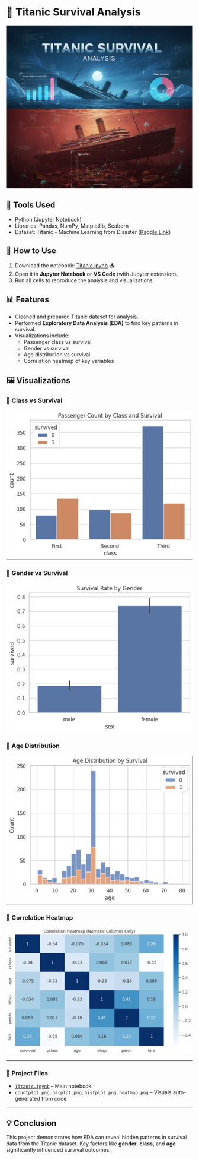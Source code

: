 # 🚢 Titanic Survival Analysis

![Titanic Analysis](https://github.com/Salmaraafat/Titanic-Survival-Analysis/raw/main/Visualization/Titanic%20Analysis.png)
## 🧰 Tools Used

- Python (Jupyter Notebook)
- Libraries: Pandas, NumPy, Matplotlib, Seaborn
- Dataset: Titanic - Machine Learning from Disaster ([Kaggle Link](https://www.kaggle.com/competitions/titanic))

## 🚀 How to Use

1. Download the notebook: [Titanic.ipynb](Titanic.ipynb) 📥  
2. Open it in **Jupyter Notebook** or **VS Code** (with Jupyter extension).
3. Run all cells to reproduce the analysis and visualizations.

## 📊 Features

- Cleaned and prepared Titanic dataset for analysis.
- Performed **Exploratory Data Analysis (EDA)** to find key patterns in survival.
- Visualizations include:
  - Passenger class vs survival
  - Gender vs survival
  - Age distribution vs survival
  - Correlation heatmap of key variables

## 🖼️ Visualizations

### 🔹 Class vs Survival
![Class vs Survival](https://raw.githubusercontent.com/Salmaraafat/Titanic-Survival-Analysis/main/Visualization/countplot.png)

### 🔹 Gender vs Survival
![Gender vs Survival](https://raw.githubusercontent.com/Salmaraafat/Titanic-Survival-Analysis/main/Visualization/barplot.png)

### 🔹 Age Distribution
![Age Distribution](https://raw.githubusercontent.com/Salmaraafat/Titanic-Survival-Analysis/main/Visualization/histplot.png)

### 🔹 Correlation Heatmap
![Heatmap](https://raw.githubusercontent.com/Salmaraafat/Titanic-Survival-Analysis/main/Visualization/heatmap.png)

---

### 📁 Project Files

- [`Titanic.ipynb`](Titanic.ipynb) – Main notebook
- `countplot.png`, `barplot.png`, `histplot.png`, `heatmap.png` – Visuals auto-generated from code

---

## 💡 Conclusion

This project demonstrates how EDA can reveal hidden patterns in survival data from the Titanic dataset. Key factors like **gender**, **class**, and **age** significantly influenced survival outcomes.

